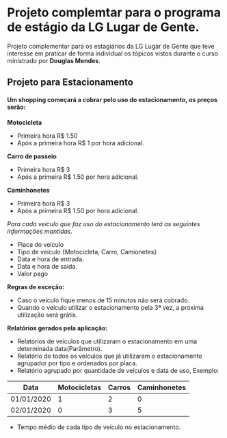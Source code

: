# Projeto complemtar para o programa de estágio da LG Lugar de Gente.

Projeto complementar para os estagiários da LG Lugar de Gente que teve interesse em praticar de forma individual os tópicos vistos durante o  curso ministrado por **Douglas Mendes**.

## Projeto para Estacionamento

#### Um shopping começará a cobrar pelo uso do estacionamento, os preços serão:
**Motocicleta**
* Primeira hora R$ 1.50
* Após a primeira hora R$ 1 por hora adicional.

**Carro de passeio**
* Primeira hora R$ 3
* Após a primeira R$ 1.50 por hora adicional.

**Caminhonetes**
* Primeira hora R$ 3
* Após a primeira R$ 1.50 por hora adicional.

_Para cada veículo que faz uso do estacionamento terá as seguintes informações mantidas._
* Placa do veículo
* Tipo de veículo {Motocicleta, Carro, Camionetes}
* Data e hora de entrada.
* Data e hora de saída.
* Valor pago

**Regras de exceção:**

* Caso o veículo fique menos de 15 minutos não será cobrado.
* Quando o veículo utilizar o estacionamento pela 3ª vez, a próxima utilização será grátis.

**Relatórios gerados pela aplicação:**

* Relatórios de veículos que utilizaram o estacionamento em uma determinada data(Parâmetro).
* Relatório de todos os veículos que já utilizaram o estacionamento agrupador por tipo e ordenados por placa.
* Relatório agrupado por quantidade de veículos e data de uso, Exemplo:

Data      | Motocicletas | Carros | Caminhonetes
----------|--------------|--------|----------------------
01/01/2020| 1            | 2      | 0
02/01/2020| 0            | 3      | 5

* Tempo médio de cada tipo de veículo no estacionamento.

